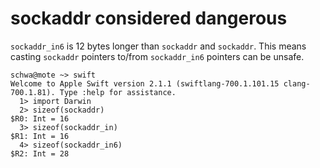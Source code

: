 # sockaddr considered dangerous

`sockaddr_in6` is 12 bytes longer than `sockaddr` and `sockaddr`. This means casting `sockaddr` pointers to/from `sockaddr_in6` pointers can be unsafe.




```
schwa@mote ~> swift
Welcome to Apple Swift version 2.1.1 (swiftlang-700.1.101.15 clang-700.1.81). Type :help for assistance.
  1> import Darwin
  2> sizeof(sockaddr)
$R0: Int = 16
  3> sizeof(sockaddr_in)
$R1: Int = 16
  4> sizeof(sockaddr_in6)
$R2: Int = 28
```